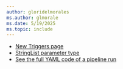 ```yaml
---
author: gloridelmorales
ms.author: glmorale
ms.date: 5/19/2025
ms.topic: include
---
```


- [New Triggers page](#new-triggers-page)
- [StringList parameter type](#stringlist-parameter-type)
- [See the full YAML code of a pipeline run](#see-the-full-yaml-code-of-a-pipeline-run)
